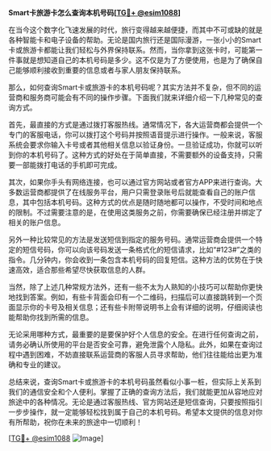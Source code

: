 **Smart卡旅游卡怎么查询本机号码[[TG💪+ @esim1088](https://t.me/s/esim1088)]**

在当今这个数字化飞速发展的时代，旅行变得越来越便捷，而其中不可或缺的就是各种智能卡和电子设备的帮助。无论是国内旅行还是国际漫游，一张小小的Smart卡或旅游卡都能让我们轻松与外界保持联系。然而，当你拿到这张卡时，可能第一件事就是想知道自己的本机号码是多少。这不仅是为了方便使用，也是为了确保自己能够顺利接收到重要的信息或者与家人朋友保持联系。

那么，如何查询Smart卡或旅游卡的本机号码呢？其实方法并不复杂，但不同的运营商和服务商可能会有不同的操作步骤。下面我们就来详细介绍一下几种常见的查询方式。

首先，最直接的方式是通过拨打客服热线。通常情况下，各大运营商都会提供一个专门的客服电话，你可以拨打这个号码并按照语音提示进行操作。一般来说，客服系统会要求你输入卡号或者其他相关信息以验证身份。一旦验证成功，你就可以听到你的本机号码了。这种方式的好处在于简单直接，不需要额外的设备支持，只需要一部能拨打电话的手机即可完成。

其次，如果你手头有网络连接，也可以通过官方网站或者官方APP来进行查询。大多数运营商都提供了在线服务平台，用户只需登录账号后就能查看自己的账户信息，其中包括本机号码。这种方式的优点是随时随地都可以操作，不受时间和地点的限制。不过需要注意的是，在使用这类服务之前，你需要确保已经注册并绑定了相关的账户信息。

另外一种比较常见的方法是发送短信到指定的服务号码。通常运营商会提供一个特定的短信号码，你可以向该号码发送一条格式化的短信请求，比如“#123#”之类的指令。几分钟内，你会收到一条包含本机号码的回复短信。这种方法的优势在于快速高效，适合那些希望尽快获取信息的人群。

当然，除了上述几种常规方法外，还有一些不太为人熟知的小技巧可以帮助你更快地找到答案。例如，有些卡背面会印有一个二维码，扫描后可以直接跳转到一个页面显示你的卡号及相关信息；还有些卡附带说明书上会有详细的说明，仔细阅读也能帮助你找到所需的信息。

无论采用哪种方式，最重要的是要保护好个人信息的安全。在进行任何查询之前，请务必确认所使用的平台是否安全可靠，避免泄露个人隐私。此外，如果在查询过程中遇到困难，不妨直接联系运营商的客服人员寻求帮助，他们往往能给出更为准确和专业的建议。

总结来说，查询Smart卡或旅游卡的本机号码虽然看似小事一桩，但实际上关系到我们的通信安全和个人便利。掌握了正确的查询方法后，我们就能更加从容地应对旅途中的各种情况。无论是通过客服热线、官方网站还是短信查询，只要按照指引一步步操作，就一定能够轻松找到属于自己的本机号码。希望本文提供的信息对你有所帮助，祝你在未来的旅途中一切顺利！

[[TG💪+ @esim1088](https://t.me/s/esim1088) ![Image](https://i.postimg.cc/4NQfJmqS/Snipaste-2025-05-13-00-14-12.png)]